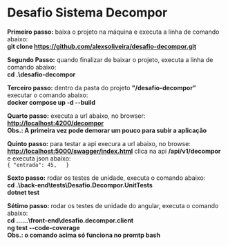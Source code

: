 # Desafio Sistema Decompor

**Primeiro passo:** baixa o projeto na máquina e executa a linha de comando abaixo:<br>
**git clone https://github.com/alexsoliveira/desafio-decompor.git**

**Segundo Passo:** quando finalizar de baixar o projeto, executa a linha de comando abaixo:<br>
**cd .\desafio-decompor**

**Terceiro passo:** dentro da pasta do projeto **"/desafio-decompor"** <br>
executar o comando abaixo:<br>
**docker compose up -d --build**

**Quarto passo:** executa a url abaixo, no browser:<br>
**[http://localhost:4200/decompor](http://localhost:4200/decompor)** <br>
**Obs.: A primeira vez pode demorar um pouco para subir a aplicação**

**Quinto passo:** para testar a api execura a url abaixo, no browse:<br>
**[http://localhost:5000/swagger/index.html](http://localhost:5000/swagger/index.html)** clica na api **/api/v1/decompor** e executa  json abaixo:<br>
``{
  "entrada": 45,  
}``

**Sexto passo:** rodar os testes de unidade, executa o comando abaixo:<br>
**cd .\back-end\tests\Desafio.Decompor.UnitTests** <br>
**dotnet test** <br>

**Sétimo passo:** rodar os testes de unidade do angular, executa o comando abaixo:<br>
**cd ..\..\..\front-end\desafio.decompor.client** <br>
**ng test --code-coverage** <br>
**Obs.: o comando acima só funciona no promtp bash**





